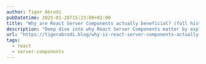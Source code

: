 ```yaml
---
author: Tiger Abrodi
pubDatetime: 2025-01-28T15:23:00+01:00
title: "Why are React Server Components actually beneficial? (full history)"
description: "Deep dive into why React Server Components matter by exploring the evolution from SPAs to SSR. Understand the core problems they solve and how they fundamentally change React applications."
url: "https://tigerabrodi.blog/why-is-react-server-components-actually-beneficial-full-history"
tags:
  - react
  - server-components
---
```

